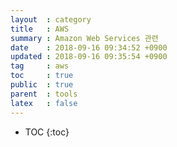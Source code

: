 ```yaml
---
layout  : category
title   : AWS
summary : Amazon Web Services 관련
date    : 2018-09-16 09:34:52 +0900
updated : 2018-09-16 09:35:54 +0900
tag     : aws
toc     : true
public  : true
parent  : tools
latex   : false
---
```

* TOC
{:toc}

